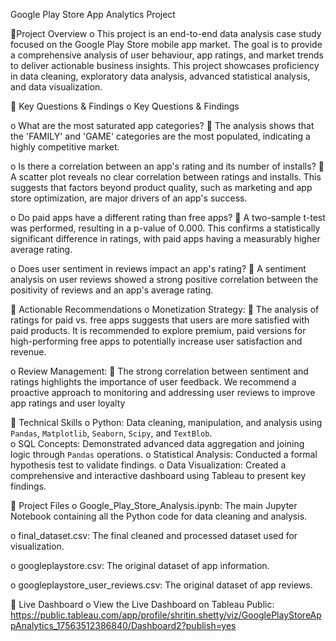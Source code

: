 Google Play Store App Analytics Project

Project Overview
o This project is an end-to-end data analysis case study focused on the Google Play Store mobile app market. The goal is to provide a comprehensive analysis of user behaviour, app ratings, and market trends to deliver actionable business insights. This project showcases proficiency in data cleaning, exploratory data analysis, advanced statistical analysis, and data visualization.

 Key Questions & Findings
o Key Questions & Findings 

o What are the most saturated app categories?
 The analysis shows that the 'FAMILY' and 'GAME' categories are the most populated, indicating a highly competitive market.
 
o Is there a correlation between an app's rating and its number of installs?
 A scatter plot reveals no clear correlation between ratings and installs. This suggests that factors beyond product quality, such as marketing and app store optimization, are major drivers of an app's success.

o Do paid apps have a different rating than free apps?
 A two-sample t-test was performed, resulting in a p-value of 0.000. This confirms a statistically significant difference in ratings, with paid apps having a measurably higher average rating. 

o Does user sentiment in reviews impact an app's rating?
 A sentiment analysis on user reviews showed a strong positive correlation between the positivity of reviews and an app's average rating.

 Actionable Recommendations
o Monetization Strategy:
 The analysis of ratings for paid vs. free apps suggests that users are more satisfied with paid products. It is recommended to explore premium, paid versions for high-performing free apps to potentially increase user satisfaction and revenue.

o Review Management:
 The strong correlation between sentiment and ratings highlights the importance of user feedback. We recommend a proactive approach to monitoring and addressing user reviews to improve app ratings and user loyalty

 Technical Skills
o Python: Data cleaning, manipulation, and analysis using `Pandas`, `Matplotlib`, `Seaborn`, `Scipy`, and `TextBlob`. 	
o SQL Concepts: Demonstrated advanced data aggregation and joining logic through `Pandas` operations. 
o Statistical Analysis: Conducted a formal hypothesis test to validate findings. 
o Data Visualization: Created a comprehensive and interactive dashboard using Tableau to present key findings.

 Project Files 
o Google_Play_Store_Analysis.ipynb: The main Jupyter Notebook containing all the Python code for data cleaning and analysis. 

o final_dataset.csv: The final cleaned and processed dataset used for visualization. 

o googleplaystore.csv: The original dataset of app information.  

o googleplaystore_user_reviews.csv: The original dataset of app reviews.

 Live Dashboard
o View the Live Dashboard on Tableau Public:
https://public.tableau.com/app/profile/shritin.shetty/viz/GooglePlayStoreAppAnalytics_17563512386840/Dashboard2?publish=yes





